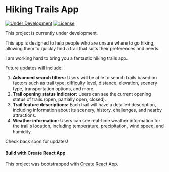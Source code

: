 # Hiking Trails App

[![Under Development](https://img.shields.io/badge/status-under%20development-yellow.svg)](https://shields.io/)  [![License](https://img.shields.io/badge/license-MIT-blue.svg)](https://shields.io/)

This project is currently under development. 

This app is designed to help people who are unsure where to go hiking, allowing them to quickly find a trail that suits their preferences and needs.

I am working hard to bring you a fantastic hiking trails app. 

Future updates will include:

1. **Advanced search filters:**  Users will be able to search trails based on factors such as trail type, difficulty level, distance, elevation, scenery type, transportation options, and more. 
2. **Trail opening status indicator:**  Users can see the current opening status of trails (open, partially open, closed).
3. **Trail feature descriptions:**  Each trail will have a detailed description, including information about its scenery, history, challenges, and nearby attractions.
4. **Weather information:**  Users can see real-time weather information for the trail's location, including temperature, precipitation, wind speed, and humidity.


Check back soon for updates!



#### Build with Create React App

This project was bootstrapped with [Create React App](https://github.com/facebook/create-react-app).
